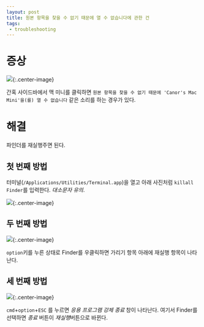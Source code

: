 ```yaml
---
layout: post
title: 원본 항목을 찾을 수 없기 때문에 열 수 없습니다에 관한 건
tags: 
 - troubleshooting
---
```


# 증상

![](http://d.pr/i/ZXV7+){:.center-image}

간혹 사이드바에서 맥 미니를 클릭하면 `원본 항목을 찾을 수 없기 때문에 'Canor's Mac Mini'을(를) 열 수 없습니다` 같은 소리를 하는 경우가 있다.



# 해결



파인더를 재실행주면 된다.



## 첫 번째 방법



터미널(`/Applications/Utilities/Terminal.app`)을 열고 아래 사진처럼 `killall Finder`를 입력한다. *대소문자 유의*.



![](http://d.pr/i/RrIW+){:.center-image}



## 두 번째 방법



![](http://d.pr/i/QILI+){:.center-image}



`option`키를 누른 상태로 Finder를 우클릭하면 가리기 항목 아래에 재실행 항목이 나타난다.



## 세 번째 방법



![](http://d.pr/i/cGYU+){:.center-image}

`cmd`+`option`+`ESC` 를 누르면 *응용 프로그램 강제 종료* 창이 나타난다. 여기서 Finder를 선택하면 *종료* 버튼이 *재실행*버튼으로 바뀐다.

